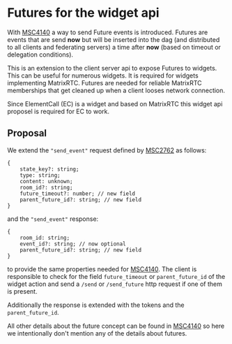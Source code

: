 # Futures for the widget api

With [MSC4140](https://github.com/matrix-org/matrix-spec-proposals/pull/4140) a way to send Future events is introduced. Futures are events that are send **now** but will
be inserted into the dag (and distributed to all clients and federating servers) a time after **now** (based on timeout or delegation conditions).

This is an extension to the client server api to expose Futures to widgets.
This can be useful for numerous widgets. It is required for widgets implementing MatrixRTC.
Futures are needed for reliable MatrixRTC memberships that get cleaned up when a client looses network connection.

Since ElementCall (EC) is a widget and based on MatrixRTC this widget api proposel is required for EC to work.

## Proposal

We extend the `"send_event"` request defined by [MSC2762](https://github.com/matrix-org/matrix-spec-proposals/pull/2762) as follows:

```
{
    state_key?: string;
    type: string;
    content: unknown;
    room_id?: string;
    future_timeout?: number; // new field
    parent_future_id?: string; // new field
}
```

and the `"send_event"` response:

```
{
    room_id: string;
    event_id?: string; // now optional
    parent_future_id?: string; // new field
}
```

to provide the same properties needed for [MSC4140](https://github.com/matrix-org/matrix-spec-proposals/pull/4140). The client is responsible to check
for the field `future_timeout` or `parent_future_id` of the widget action and send a `/send` or `/send_future` http request
if one of them is present.

Additionally the response is extended with the tokens and the `parent_future_id`.

All other details about the future concept can be found in [MSC4140](https://github.com/matrix-org/matrix-spec-proposals/pull/4140) so here we intentionally don't mention
any of the details about futures.
